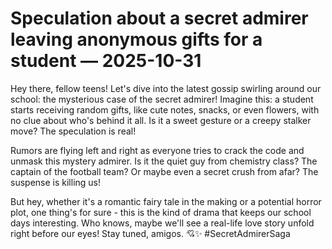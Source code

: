 # Speculation about a secret admirer leaving anonymous gifts for a student — 2025-10-31

Hey there, fellow teens! Let's dive into the latest gossip swirling around our school: the mysterious case of the secret admirer! Imagine this: a student starts receiving random gifts, like cute notes, snacks, or even flowers, with no clue about who's behind it all. Is it a sweet gesture or a creepy stalker move? The speculation is real!

Rumors are flying left and right as everyone tries to crack the code and unmask this mystery admirer. Is it the quiet guy from chemistry class? The captain of the football team? Or maybe even a secret crush from afar? The suspense is killing us!

But hey, whether it's a romantic fairy tale in the making or a potential horror plot, one thing's for sure - this is the kind of drama that keeps our school days interesting. Who knows, maybe we'll see a real-life love story unfold right before our eyes! Stay tuned, amigos. 💘✨ #SecretAdmirerSaga
